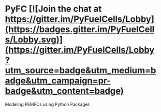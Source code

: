 # PyFC [![Join the chat at https://gitter.im/PyFuelCells/Lobby](https://badges.gitter.im/PyFuelCells/Lobby.svg)](https://gitter.im/PyFuelCells/Lobby?utm_source=badge&utm_medium=badge&utm_campaign=pr-badge&utm_content=badge)

Modeling PEMFCs using Python Packages
